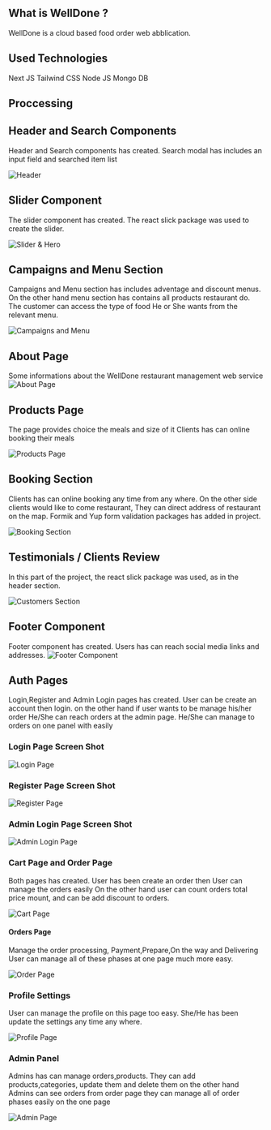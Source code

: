 ## What is WellDone ?

WellDone is a cloud based food order web abblication.

## Used Technologies

Next JS
Tailwind CSS
Node JS
Mongo DB

## Proccessing

## Header and Search Components

Header and Search components has created.
Search modal has includes an input field and searched item list

![Header](./public/images/Header.png)

## Slider Component

The slider component has created. The react slick package was used to create the slider.

![Slider & Hero](./public/images/ss-2.png)

## Campaigns and Menu Section

Campaigns and Menu section has includes adventage and discount
menus.
On the other hand menu section has contains all products restaurant do.
The customer can access the type of food
He or She wants from the relevant menu.

![Campaigns and Menu](/public/images/ss-3.png)

## About Page

Some informations about the WellDone restaurant management web service
![About Page](/public/images/ss-4.png)

## Products Page

The page provides choice the meals and size of it
Clients has can online booking their meals

![Products Page](/public/images/ss-5.png)

## Booking Section

Clients has can online booking any time from any where.
On the other side clients would like to come restaurant,
They can direct address of restaurant on the map.
Formik and Yup form validation packages has added in project.

![Booking Section](/public/images/ss-6.png)

## Testimonials / Clients Review

In this part of the project, the react slick package was used, as in the header section.

![Customers Section](/public/images/ss-8.png)

## Footer Component

Footer component has created. Users has can reach social media links
and addresses.
![Footer Component](public/images/ss-9.png)

## Auth Pages

Login,Register and Admin Login pages has created.
User can be create an account then login.
on the other hand if user wants to be manage his/her order
He/She can reach orders at the admin page.
He/She can manage to orders on one panel with easily

### Login Page Screen Shot

![Login Page](public/images/ss-10.png)

### Register Page Screen Shot

![Register Page](public/images/ss-11.png)

### Admin Login Page Screen Shot

![Admin Login Page](public/images/ss-12.png)

### Cart Page and Order Page 
Both pages has created. User has been create
an order then User can manage the orders easily
On the other hand user can count orders total price mount,
and can be add discount to orders.

![Cart Page](public/images/ss-13.png)

#### Orders Page
Manage the order processing, Payment,Prepare,On the way and Delivering
User can manage all of these phases at one page much more easy.

![Order Page](public/images/ss-14.png)

### Profile Settings
User can manage the profile  on this page too easy.
She/He has been update the settings any time any where.

![Profile Page](public/images/ss-15.png)

### Admin Panel
Admins has can manage orders,products. They can add products,categories, update them and delete them
on the other hand Admins can see orders from order page they can manage all of order phases easily on the one page 

![Admin Page](public/images/ss-16.png)

